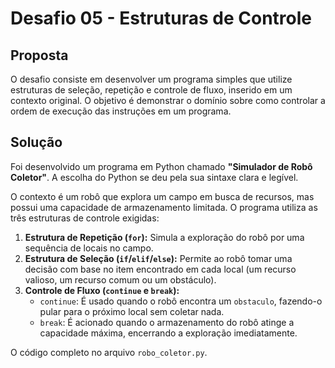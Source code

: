 # Desafio 05 - Estruturas de Controle

## Proposta

O desafio consiste em desenvolver um programa simples que utilize estruturas de seleção, repetição e controle de fluxo, inserido em um contexto original. O objetivo é demonstrar o domínio sobre como controlar a ordem de execução das instruções em um programa.

## Solução

Foi desenvolvido um programa em Python chamado **"Simulador de Robô Coletor"**. A escolha do Python se deu pela sua sintaxe clara e legível.

O contexto é um robô que explora um campo em busca de recursos, mas possui uma capacidade de armazenamento limitada. O programa utiliza as três estruturas de controle exigidas:

1.  **Estrutura de Repetição (`for`):** Simula a exploração do robô por uma sequência de locais no campo.
2.  **Estrutura de Seleção (`if`/`elif`/`else`):** Permite ao robô tomar uma decisão com base no item encontrado em cada local (um recurso valioso, um recurso comum ou um obstáculo).
3.  **Controle de Fluxo (`continue` e `break`):**
    * `continue`: É usado quando o robô encontra um `obstaculo`, fazendo-o pular para o próximo local sem coletar nada.
    * `break`: É acionado quando o armazenamento do robô atinge a capacidade máxima, encerrando a exploração imediatamente.

O código completo no arquivo `robo_coletor.py`.
